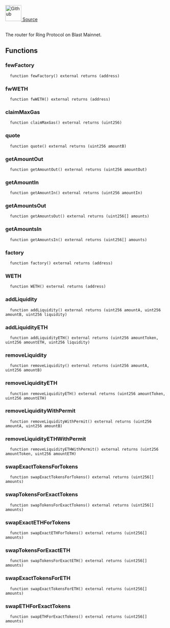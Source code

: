 <a href="https://github.com/AgentFi/agentfi-contracts/blob/main/contracts/interfaces/external/RingProtocol/IRingSwapV2Router.sol"><img src="/img/github.svg" alt="Github" width="50px"/> Source</a><br/><br/>

The router for Ring Protocol on Blast Mainnet.


## Functions
### fewFactory
```solidity
  function fewFactory() external returns (address)
```




### fwWETH
```solidity
  function fwWETH() external returns (address)
```




### claimMaxGas
```solidity
  function claimMaxGas() external returns (uint256)
```




### quote
```solidity
  function quote() external returns (uint256 amountB)
```




### getAmountOut
```solidity
  function getAmountOut() external returns (uint256 amountOut)
```




### getAmountIn
```solidity
  function getAmountIn() external returns (uint256 amountIn)
```




### getAmountsOut
```solidity
  function getAmountsOut() external returns (uint256[] amounts)
```




### getAmountsIn
```solidity
  function getAmountsIn() external returns (uint256[] amounts)
```




### factory
```solidity
  function factory() external returns (address)
```




### WETH
```solidity
  function WETH() external returns (address)
```




### addLiquidity
```solidity
  function addLiquidity() external returns (uint256 amountA, uint256 amountB, uint256 liquidity)
```




### addLiquidityETH
```solidity
  function addLiquidityETH() external returns (uint256 amountToken, uint256 amountETH, uint256 liquidity)
```




### removeLiquidity
```solidity
  function removeLiquidity() external returns (uint256 amountA, uint256 amountB)
```




### removeLiquidityETH
```solidity
  function removeLiquidityETH() external returns (uint256 amountToken, uint256 amountETH)
```




### removeLiquidityWithPermit
```solidity
  function removeLiquidityWithPermit() external returns (uint256 amountA, uint256 amountB)
```




### removeLiquidityETHWithPermit
```solidity
  function removeLiquidityETHWithPermit() external returns (uint256 amountToken, uint256 amountETH)
```




### swapExactTokensForTokens
```solidity
  function swapExactTokensForTokens() external returns (uint256[] amounts)
```




### swapTokensForExactTokens
```solidity
  function swapTokensForExactTokens() external returns (uint256[] amounts)
```




### swapExactETHForTokens
```solidity
  function swapExactETHForTokens() external returns (uint256[] amounts)
```




### swapTokensForExactETH
```solidity
  function swapTokensForExactETH() external returns (uint256[] amounts)
```




### swapExactTokensForETH
```solidity
  function swapExactTokensForETH() external returns (uint256[] amounts)
```




### swapETHForExactTokens
```solidity
  function swapETHForExactTokens() external returns (uint256[] amounts)
```





